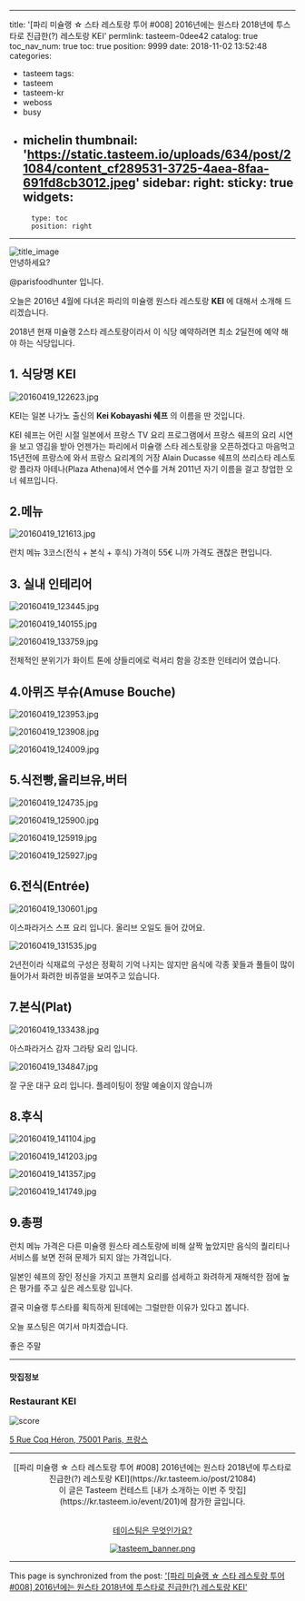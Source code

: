 
---
title: '[파리 미슐랭 ☆ 스타 레스토랑 투어 #008] 2016년에는 원스타 2018년에 투스타로 진급한(?) 레스토랑 KEI'
permlink: tasteem-0dee42
catalog: true
toc_nav_num: true
toc: true
position: 9999
date: 2018-11-02 13:52:48
categories:
- tasteem
tags:
- tasteem
- tasteem-kr
- weboss
- busy
- michelin
thumbnail: 'https://static.tasteem.io/uploads/634/post/21084/content_cf289531-3725-4aea-8faa-691fd8cb3012.jpeg'
sidebar:
    right:
        sticky: true
widgets:
    -
        type: toc
        position: right
---


![title_image](https://static.tasteem.io/uploads/634/post/21084/content_cf289531-3725-4aea-8faa-691fd8cb3012.jpeg)
<br/>
안녕하세요?

@parisfoodhunter 입니다.

오늘은 2016년 4월에 다녀온 파리의 미슐랭 원스타 레스토랑 **KEI** 에 대해서 소개해 드리겠습니다.

2018년 현재 미슐랭 2스타 레스토랑이라서 이 식당 예약하려면 최소 2딜전에 예약 해야 하는 식당입니다.

## 1. 식당명 KEI


![20160419_122623.jpg](https://static.tasteem.io/uploads/image/image/98519/7ee0e2b3-e525-43f7-ab5b-475411ebb1c6.jpeg)

KEI는 일본 나가노 출신의 **Kei Kobayashi 쉐프** 의 이름을 딴 것입니다. 

KEI 쉐프는 어린 시절 일본에서 프랑스 TV 요리 프로그램에서 프랑스 쉐프의 요리 시연을 보고 영김을 받아 언젠가는 파리에서 미슐랭 스타 레스토랑을 오픈하겠다고 마음먹고 15년전에 프랑스에 와서 프랑스 요리계의 거장 Alain Ducasse 쉐프의 쓰리스타 레스토랑 플라자 아테나(Plaza Athena)에서 연수를 거쳐 2011년 자기 이름을 걸고 창업한 오너 쉐프입니다.

## 2.메뉴


![20160419_121613.jpg](https://static.tasteem.io/uploads/image/image/98527/7ee0e2b3-e525-43f7-ab5b-475411ebb1c6.jpeg)


런치 메뉴 3코스(전식 + 본식 + 후식) 가격이 55€ 니까 가격도 괜찮은 편입니다.

## 3. 실내 인테리어 


![20160419_123445.jpg](https://static.tasteem.io/uploads/image/image/98528/bef58d75-5785-4cd9-be8e-bca7aa1400ae.jpeg)


![20160419_140155.jpg](https://static.tasteem.io/uploads/image/image/98529/bef58d75-5785-4cd9-be8e-bca7aa1400ae.jpeg)




![20160419_133759.jpg](https://static.tasteem.io/uploads/image/image/98589/7ee0e2b3-e525-43f7-ab5b-475411ebb1c6.jpeg)


전체적인 분위기가 화이트 톤에 샹들리에로 럭셔리 함을 강조한 인테리어 였습니다. 

## 4.아뮈즈 부슈(Amuse Bouche)


![20160419_123953.jpg](https://static.tasteem.io/uploads/image/image/98574/bef58d75-5785-4cd9-be8e-bca7aa1400ae.jpeg)


![20160419_123908.jpg](https://static.tasteem.io/uploads/image/image/98577/7ee0e2b3-e525-43f7-ab5b-475411ebb1c6.jpeg)


![20160419_124009.jpg](https://static.tasteem.io/uploads/image/image/98580/7ee0e2b3-e525-43f7-ab5b-475411ebb1c6.jpeg)


## 5.식전빵,올리브유,버터


![20160419_124735.jpg](https://static.tasteem.io/uploads/image/image/98581/bef58d75-5785-4cd9-be8e-bca7aa1400ae.jpeg)


![20160419_125900.jpg](https://static.tasteem.io/uploads/image/image/98582/bef58d75-5785-4cd9-be8e-bca7aa1400ae.jpeg)


![20160419_125919.jpg](https://static.tasteem.io/uploads/image/image/98583/7ee0e2b3-e525-43f7-ab5b-475411ebb1c6.jpeg)


![20160419_125927.jpg](https://static.tasteem.io/uploads/image/image/98585/7ee0e2b3-e525-43f7-ab5b-475411ebb1c6.jpeg)

## 6.전식(Entrée)


![20160419_130601.jpg](https://static.tasteem.io/uploads/image/image/98590/bef58d75-5785-4cd9-be8e-bca7aa1400ae.jpeg)

이스파라거스 스프 요리 입니다. 올리브 오일도 들어 갔어요.


![20160419_131535.jpg](https://static.tasteem.io/uploads/image/image/98587/7ee0e2b3-e525-43f7-ab5b-475411ebb1c6.jpeg)

2년전이라 식재료의 구성은 정확히 기억 나지는 않지만 음식에 각종 꽃들과 풀들이 많이 들어가서 화려한 비쥬얼을 보여주고 있습니다. 


## 7.본식(Plat)


![20160419_133438.jpg](https://static.tasteem.io/uploads/image/image/98591/bef58d75-5785-4cd9-be8e-bca7aa1400ae.jpeg)

아스파라거스 감자 그라탕 요리 입니다.

![20160419_134847.jpg](https://static.tasteem.io/uploads/image/image/98592/bef58d75-5785-4cd9-be8e-bca7aa1400ae.jpeg)

잘 구운 대구 요리 입니다. 플레이팅이 정말 예술이지 않습니까


## 8.후식


![20160419_141104.jpg](https://static.tasteem.io/uploads/image/image/98594/7ee0e2b3-e525-43f7-ab5b-475411ebb1c6.jpeg)


![20160419_141203.jpg](https://static.tasteem.io/uploads/image/image/98597/bef58d75-5785-4cd9-be8e-bca7aa1400ae.jpeg)


![20160419_141357.jpg](https://static.tasteem.io/uploads/image/image/98600/7ee0e2b3-e525-43f7-ab5b-475411ebb1c6.jpeg)


![20160419_141749.jpg](https://static.tasteem.io/uploads/image/image/98601/bef58d75-5785-4cd9-be8e-bca7aa1400ae.jpeg)

## 9.총평

런치 메뉴 가격은 다른 미슐랭 원스타 레스토랑에 비해 살짝 높았지만 음식의 퀄리티나 서비스를 보면 전혀 문제가 되지 않는 가격입니다.

일본인 쉐프의 장인 정신을 가지고 프핸치 요리를 섬세하고 화려하게 재해석한 점에 높은 평가를 주고 싶은 레스토랑 입니다.

결국 미슐랭 투스타를 획득하게 된데에는 그럴만한 이유가 있다고 봅니다.

오늘 포스팅은 여기서 마치겠습니다. 

좋은 주말 

---------------------
#### 맛집정보
### Restaurant KEI
![score](https://static.tasteem.io/images/steem/3Crowns.png)

[5 Rue Coq Héron, 75001 Paris, 프랑스](https://kr.tasteem.io/post/21084#map)

-----------------------------------------
<center>[[파리 미슐랭 ☆ 스타 레스토랑 투어 #008] 2016년에는 원스타 2018년에 투스타로 진급한(?) 레스토랑 KEI](https://kr.tasteem.io/post/21084)
<br/>이 글은 Tasteem 컨테스트
 [내가 소개하는  이번 주 맛집](https://kr.tasteem.io/event/201)에 참가한 글입니다.

<br/>[테이스팀은 무엇인가요?](https://kr.tasteem.io/about)

[![tasteem_banner.png](https://static.tasteem.io/images/tasteem_banner_v3.png)](https://kr.tasteem.io)</center>

- - -

This page is synchronized from the post: ['[파리 미슐랭 ☆ 스타 레스토랑 투어 #008] 2016년에는 원스타 2018년에 투스타로 진급한(?) 레스토랑 KEI'](https://steemit.com/@parisfoodhunter/tasteem-0dee42)
